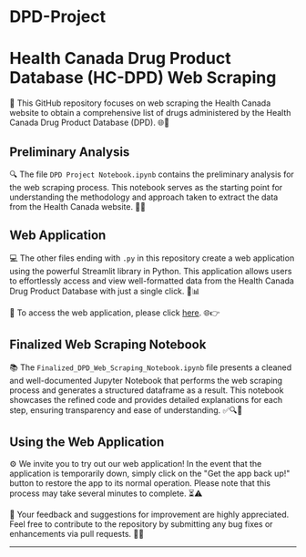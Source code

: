# DPD-Project

# Health Canada Drug Product Database (HC-DPD) Web Scraping

🏥 This GitHub repository focuses on web scraping the Health Canada website to obtain a comprehensive list of drugs administered by the Health Canada Drug Product Database (DPD). 🌐💊

## Preliminary Analysis

🔍 The file `DPD Project Notebook.ipynb` contains the preliminary analysis for the web scraping process. This notebook serves as the starting point for understanding the methodology and approach taken to extract the data from the Health Canada website. 📝🔬

## Web Application

💻 The other files ending with `.py` in this repository create a web application using the powerful Streamlit library in Python. This application allows users to effortlessly access and view well-formatted data from the Health Canada Drug Product Database with just a single click. 🚀📊

🔗 To access the web application, please click [here](https://peter-hou-dpd-project-dpd-project-app-v9n57f.streamlit.app/). 🌐👉

## Finalized Web Scraping Notebook

📚 The `Finalized_DPD_Web_Scraping_Notebook.ipynb` file presents a cleaned and well-documented Jupyter Notebook that performs the web scraping process and generates a structured dataframe as a result. This notebook showcases the refined code and provides detailed explanations for each step, ensuring transparency and ease of understanding. ✅🔍📝

## Using the Web Application

⚙️ We invite you to try out our web application! In the event that the application is temporarily down, simply click on the "Get the app back up!" button to restore the app to its normal operation. Please note that this process may take several minutes to complete. ⏳⚠️

🌟 Your feedback and suggestions for improvement are highly appreciated. Feel free to contribute to the repository by submitting any bug fixes or enhancements via pull requests. 🤝🔧

---
